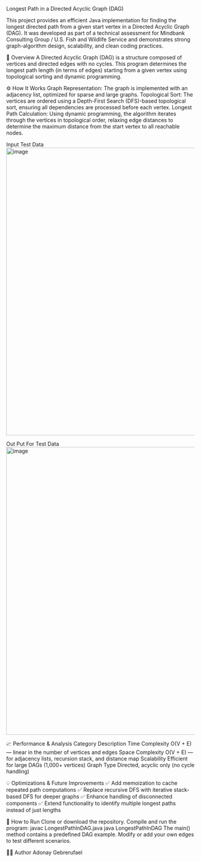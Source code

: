 Longest Path in a Directed Acyclic Graph (DAG)

This project provides an efficient Java implementation for finding the longest directed path from a given start vertex in a Directed Acyclic Graph (DAG).
It was developed as part of a technical assessment for Mindbank Consulting Group / U.S. Fish and Wildlife Service and demonstrates strong graph-algorithm design, scalability, and clean coding practices.


🧠 Overview
A Directed Acyclic Graph (DAG) is a structure composed of vertices and directed edges with no cycles.
This program determines the longest path length (in terms of edges) starting from a given vertex using topological sorting and dynamic programming.

⚙️ How It Works
Graph Representation:
The graph is implemented with an adjacency list, optimized for sparse and large graphs.
Topological Sort:
The vertices are ordered using a Depth-First Search (DFS)-based topological sort, ensuring all dependencies are processed before each vertex.
Longest Path Calculation:
Using dynamic programming, the algorithm iterates through the vertices in topological order, relaxing edge distances to determine the maximum distance from the start vertex to all reachable nodes.

Input Test Data
<img width="1359" height="767" alt="image" src="https://github.com/user-attachments/assets/2b017d0b-1faa-4fae-9bd2-780d03ed5728" />

Out Put For Test Data
<img width="1353" height="767" alt="image" src="https://github.com/user-attachments/assets/90853ba4-a4d6-42f6-91e1-047700b10b05" />

📈 Performance & Analysis
Category	Description
Time Complexity	O(V + E) — linear in the number of vertices and edges
Space Complexity	O(V + E) — for adjacency lists, recursion stack, and distance map
Scalability	Efficient for large DAGs (1,000+ vertices)
Graph Type	Directed, acyclic only (no cycle handling)

💡 Optimizations & Future Improvements
✅ Add memoization to cache repeated path computations
✅ Replace recursive DFS with iterative stack-based DFS for deeper graphs
✅ Enhance handling of disconnected components
✅ Extend functionality to identify multiple longest paths instead of just lengths

🧪 How to Run
Clone or download the repository.
Compile and run the program:
javac LongestPathInDAG.java
java LongestPathInDAG
The main() method contains a predefined DAG example.
Modify or add your own edges to test different scenarios.

🧍‍♂️ Author
Adonay Gebrerufael
